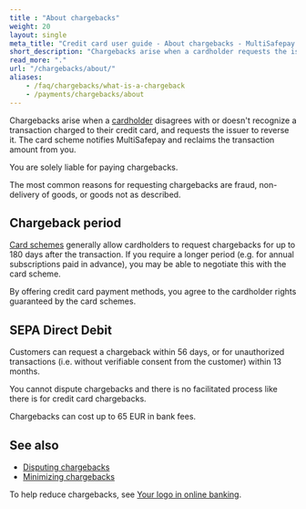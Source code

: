 ```yaml
---
title : "About chargebacks"
weight: 20
layout: single
meta_title: "Credit card user guide - About chargebacks - MultiSafepay Docs"
short_description: "Chargebacks arise when a cardholder requests the issuer to reverse a transaction"
read_more: "."
url: "/chargebacks/about/"
aliases:
    - /faq/chargebacks/what-is-a-chargeback
    - /payments/chargebacks/about
---
```


Chargebacks arise when a [cardholder](/glossaries/credit-cards/#cardholder) disagrees with or doesn't recognize a transaction charged to their credit card, and requests the issuer to reverse it. The card scheme notifies MultiSafepay and reclaims the transaction amount from you.

You are solely liable for paying chargebacks.

The most common reasons for requesting chargebacks are fraud, non-delivery of goods, or goods not as described. 

## Chargeback period

[Card schemes](/glossaries/credit-cards/#card-scheme) generally allow cardholders to request chargebacks for up to 180 days after the transaction. If you require a longer period (e.g. for annual subscriptions paid in advance), you may be able to negotiate this with the card scheme.

By offering credit card payment methods, you agree to the cardholder rights guaranteed by the card schemes.

## SEPA Direct Debit

Customers can request a chargeback within 56 days, or for unauthorized transactions (i.e. without verifiable consent from the customer) within 13 months. 

You cannot dispute chargebacks and there is no facilitated process like there is for credit card chargebacks. 

Chargebacks can cost up to 65 EUR in bank fees.

## See also

- [Disputing chargebacks](/chargebacks/disputing/)
- [Minimizing chargebacks](/chargebacks/minimizing/)

To help reduce chargebacks, see [Your logo in online banking](/about-payments/logos-in-online-banking/).
